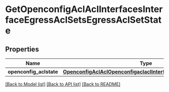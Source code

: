 # GetOpenconfigAclAclInterfacesInterfaceEgressAclSetsEgressAclSetState

## Properties
Name | Type | Description | Notes
------------ | ------------- | ------------- | -------------
**openconfig_aclstate** | [**OpenconfigAclAclOpenconfigaclaclInterfacesIngressaclsetsConfig**](OpenconfigAclAclOpenconfigaclaclInterfacesIngressaclsetsConfig.md) |  | [optional] 

[[Back to Model list]](../README.md#documentation-for-models) [[Back to API list]](../README.md#documentation-for-api-endpoints) [[Back to README]](../README.md)


